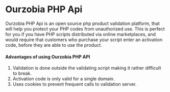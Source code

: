 # Ourzobia PHP Api

Ourzobia PHP Api is an open source php product validation platform, that will help you protect your PHP codes from unauthorized use.
This is perfect for you if you have PHP scripts distributed via online marketplaces, and would require that customers who purchase 
your script enter an activation code, before they are able to use the product.

#### Advantages of using Ourzobia PHP API
  1. Validation is done outside the validating script making it rather difficult to break.
  2. Activation code is only valid for a single domain.
  3. Uses cookies to prevent frequent calls to validation server.
